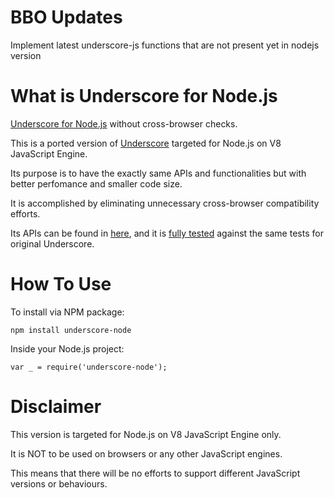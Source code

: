 BBO Updates
==============================

Implement latest underscore-js functions that are not present yet in nodejs version 


What is Underscore for Node.js
==============================

[Underscore for Node.js][1] without cross-browser checks.

This is a ported version of [Underscore][2] targeted for Node.js on V8 JavaScript Engine.

Its purpose is to have the exactly same APIs and functionalities but with better perfomance and smaller code size.

It is accomplished by eliminating unnecessary cross-browser compatibility efforts.

Its APIs can be found in [here][3], and it is [fully tested][4] against the same tests for original Underscore.


How To Use
==========

To install via NPM package:

`npm install underscore-node`


Inside your Node.js project:

`var _ = require('underscore-node');`


Disclaimer
==========

This version is targeted for Node.js on V8 JavaScript Engine only.

It is NOT to be used on browsers or any other JavaScript engines.

This means that there will be no efforts to support different JavaScript versions or behaviours.



[1]: https://github.com/joonho1101/underscore-node "Underscore for Node.js"
[2]: https://github.com/jashkenas/underscore "Underscore"
[3]: http://underscorejs.org/ "Underscore API"
[4]: https://travis-ci.org/joonho1101/underscore-node "Travis CI"
